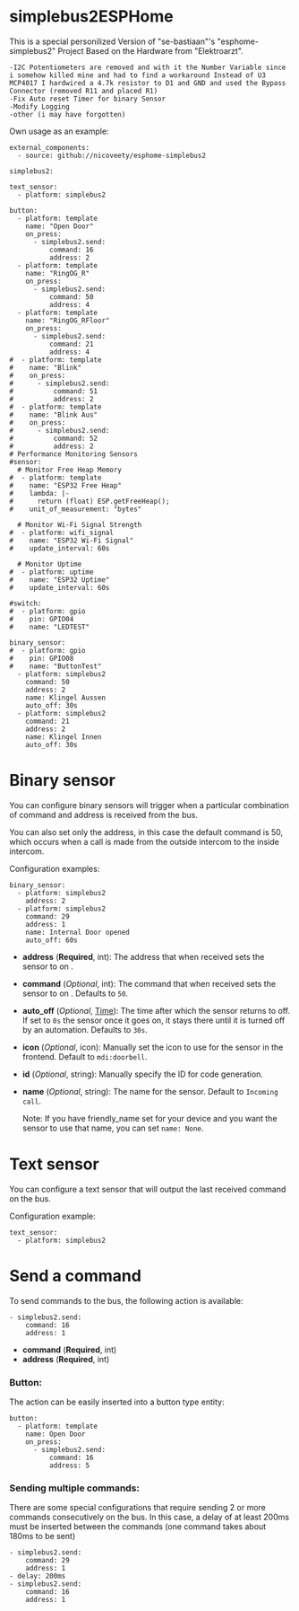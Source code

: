 # simplebus2ESPHome

This is a special personilized Version of "se-bastiaan"'s "esphome-simplebus2" Project Based on the Hardware from "Elektroarzt".
```
-I2C Potentiometers are removed and with it the Number Variable since i somehow killed mine and had to find a workaround Instead of U3 MCP4017 I hardwired a 4.7k resistor to D1 and GND and used the Bypass Connector (removed R11 and placed R1)
-Fix Auto reset Timer for binary Sensor
-Modify Logging
-other (i may have forgotten)
```

Own usage as an example:
```
external_components:
  - source: github://nicoveety/esphome-simplebus2

simplebus2:

text_sensor:
  - platform: simplebus2

button:
  - platform: template
    name: "Open Door"
    on_press:
      - simplebus2.send:
          command: 16
          address: 2
  - platform: template
    name: "RingOG_R"
    on_press:
      - simplebus2.send:
          command: 50
          address: 4
  - platform: template
    name: "RingOG_RFloor"
    on_press:
      - simplebus2.send:
          command: 21
          address: 4
#  - platform: template
#    name: "Blink"
#    on_press:
#      - simplebus2.send:
#          command: 51
#          address: 2
#  - platform: template
#    name: "Blink Aus"
#    on_press:
#      - simplebus2.send:
#          command: 52
#          address: 2
# Performance Monitoring Sensors
#sensor:
  # Monitor Free Heap Memory
#  - platform: template
#    name: "ESP32 Free Heap"
#    lambda: |-
#      return (float) ESP.getFreeHeap();
#    unit_of_measurement: "bytes"
  
  # Monitor Wi-Fi Signal Strength
#  - platform: wifi_signal
#    name: "ESP32 Wi-Fi Signal"
#    update_interval: 60s

  # Monitor Uptime
#  - platform: uptime
#    name: "ESP32 Uptime"
#    update_interval: 60s

#switch:
#  - platform: gpio
#    pin: GPIO04
#    name: "LEDTEST"

binary_sensor:
#  - platform: gpio
#    pin: GPIO08
#    name: "ButtonTest"
  - platform: simplebus2
    command: 50
    address: 2
    name: Klingel Aussen
    auto_off: 30s
  - platform: simplebus2
    command: 21
    address: 2
    name: Klingel Innen
    auto_off: 30s
```

Binary sensor
===================

You can configure binary sensors will trigger when a particular combination of command and address is received from the bus.

You can also set only the address, in this case the default command is 50, which occurs when a call is made from the outside intercom to the inside intercom.

Configuration examples:

	binary_sensor:
	  - platform: simplebus2
	    address: 2
	  - platform: simplebus2
	    command: 29
	    address: 1
	    name: Internal Door opened
	    auto_off: 60s

- **address** (**Required**, int): The address that when received sets the sensor to on .
- **command** (*Optional*, int): The command that when received sets the sensor to on . Defaults to  `50`.
- **auto_off** (*Optional*,  [Time](https://esphome.io/guides/configuration-types#config-time)):  The time after which the sensor returns to off. If set to `0s` the sensor once it goes on, it stays there until it is turned off by an automation. Defaults to  `30s`.
- **icon** (*Optional*, icon): Manually set the icon to use for the sensor in the frontend. Default to `mdi:doorbell`.
- **id** (*Optional*, string): Manually specify the ID for code generation.
- **name** (*Optional*, string): The name for the sensor. Default to `Incoming call`.

    Note:
    If you have friendly_name set for your device and you want 
    the sensor to use that name, you can set `name: None`.

Text sensor
===================

You can configure a text sensor that will output the last received command on the bus.

Configuration example:

	text_sensor:
	  - platform: simplebus2

Send a command
==================
To send commands to the bus, the following action is available:

	- simplebus2.send:
	    command: 16
	    address: 1

- **command** (**Required**, int)
- **address** (**Required**, int)

### Button:
The action can be easily inserted into a button type entity:

	button:
	  - platform: template
	    name: Open Door
	    on_press:
	      - simplebus2.send:
	          command: 16
	          address: 5

### Sending multiple commands:
There are some special configurations that require sending 2 or more commands consecutively on the bus.
In this case, a delay of at least 200ms must be inserted between the commands (one command takes about 180ms to be sent)

	- simplebus2.send:
	    command: 29
	    address: 1
	- delay: 200ms
	- simplebus2.send:
	    command: 16
	    address: 1
